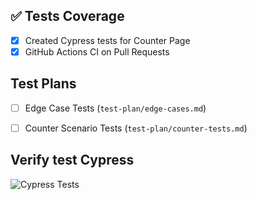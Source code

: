 ## ✅ Tests Coverage

- [x] Created Cypress tests for Counter Page
- [x] GitHub Actions CI on Pull Requests

## Test Plans

- [ ] Edge Case Tests (`test-plan/edge-cases.md`)
- [ ] Counter Scenario Tests (`test-plan/counter-tests.md`)


<!-- TEST-PLAN-CHECKS-START -->
<!-- TEST-PLAN-CHECKS-END -->


<!-- TEST-PLAN-CHECKS-START -->
<!-- TEST-PLAN-CHECKS-END -->

## Verify test Cypress
![Cypress Tests](https://github.com/LaissaPereira/xayn_test_automation_web/actions/workflows/verify.yml/badge.svg)

<!-- TEST-RESULT-START -->
<!-- TEST-RESULT-END -->